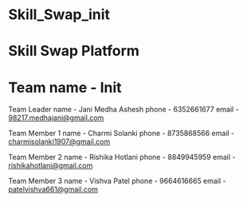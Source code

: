 # Skill_Swap_init

# Skill Swap Platform

# Team name - Init

Team Leader
name - Jani Medha Ashesh
phone - 6352661677
email - 98217.medhajani@gmail.com

Team Member 1
name - Charmi Solanki
phone - 8735868566
email - charmisolanki1907@gmail.com

Team Member 2
name - Rishika Hotlani
phone - 8849945959
email - rishikahotlani@gmail.com

Team Member 3
name - Vishva Patel
phone - 9664616665
email - patelvishva661@gmail.com
